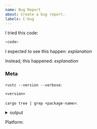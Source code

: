 ```yaml
---
name: Bug Report
about: Create a bug report.
labels: C-bug
---
```

<!-- markdownlint-disable MD041 -->

<!--
Thank you for filing a bug report! 🐛 Please provide a short summary of the bug,
along with any information you feel relevant to replicating the bug.
-->

I tried this code:

```rust
<code>
```

I expected to see this happen: *explanation*

Instead, this happened: *explanation*

### Meta

`rustc --version --verbose`:

```text
<version>
```

<!--
`cargo tree` subcommand is available by default since Rust 1.44.
If you using an older compiler, you could install it from crates.io:
https://crates.io/crates/cargo-tree.
-->

`cargo tree | grep <package-name>`:

<!-- or
`cargo tree -p <package-name>`: -->
<details><summary>output</summary>
<p>

```text
<dependencies>
```

</p>
</details>

Platform:

<!--
The output of `uname -a` (UNIX), or version and 32 or 64-bit (Windows)
-->
